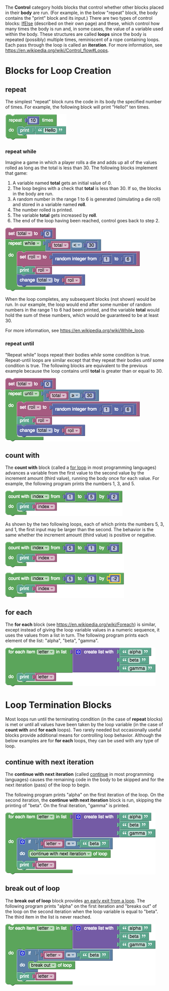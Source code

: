 
The **Control** category holds blocks that control whether other blocks placed in their **body** are run.  (For example, in the below "repeat" block, the body contains the "print" block and its input.)  There are two types of control blocks: [IfElse](IfElse) (described on their own page) and these, which control how many times the body is run and, in some cases, the value of a variable used within the body.  These structures are called **loops** since the body is repeated (possibly) multiple times, reminiscent of a rope containing loops.  Each pass through the loop is called an **iteration**.  For more information, see https://en.wikipedia.org/wiki/Control_flow#Loops.

# Blocks for Loop Creation

## repeat

The simplest "repeat" block runs the code in its body the specified number of times.  For example, the following block will print "Hello!" ten times.

![](control-repeat.png)

### repeat while

Imagine a game in which a player rolls a die and adds up all of the values rolled as long as the total is less than 30.  The following blocks implement that game:

  1. A variable named **total** gets an initial value of 0.
  1. The loop begins with a check that **total** is less than 30.  If so, the blocks in the body are run.
  1. A random number in the range 1 to 6 is generated (simulating a die roll) and stored in a variable named **roll**.
  1. The number rolled is printed.
  1. The variable **total** gets increased by **roll**.
  1. The end of the loop having been reached, control goes back to step 2.

![](control-repeat-while.png)

When the loop completes, any subsequent blocks (not shown) would be run.  In our example, the loop would end after some number of random numbers in the range 1 to 6 had been printed, and the variable **total** would hold the sum of these numbers, which would be guaranteed to be at least 30.

For more information, see https://en.wikipedia.org/wiki/While_loop.

### repeat until

"Repeat while" loops repeat their bodies _while_ some condition is true.  Repeat-until loops are similar except that they repeat their bodies _until_ some condition is true.  The following blocks are equivalent to the previous example because the loop contains until **total** is greater than or equal to 30.

![](control-repeat-until.png)

## count with

The **count with** block (called a [for loop](https://en.wikipedia.org/wiki/For_loop) in most programming languages) advances a variable from the first value to the second value by the increment amount (third value), running the body once for each value.  For example, the following program prints the numbers 1, 3, and 5.

![](control-count-with.png)

As shown by the two following loops, each of which prints the numbers 5, 3, and 1, the first input may be larger than the second.  The behavior is the same whether the increment amount (third value) is positive or negative.

![](control-for-each-down.png)

## for each

The **for each** block (see https://en.wikipedia.org/wiki/Foreach) is similar, except instead of giving the loop variable values in a numeric sequence, it uses the values from a list in turn.  The following program prints each element of the list: "alpha", "beta", "gamma".

![](control-for-each.png)

# Loop Termination Blocks

Most loops run until the terminating condition (in the case of  **repeat** blocks) is met or until all values have been taken by the loop variable (in the case of **count with** and **for each** loops).  Two rarely needed but occasionally useful blocks provide additional means for controlling loop behavior.  Although the below examples are for **for each** loops, they can be used with any type of loop.

## continue with next iteration

The **continue with next iteration** (called [continue](https://en.wikipedia.org/wiki/Control_flow#Continuation_with_next_iteration) in most programming languages) causes the remaining code in the body to be skipped and for the next iteration (pass) of the loop to begin.

The following program prints "alpha" on the first iteration of the loop.  On the second iteration, the **continue with next iteration** block is run, skipping the printing of "beta".  On the final iteration, "gamma" is printed.

![](control-for-each-continue.png)

## break out of loop

The **break out of loop** block provides [an early exit from a loop](https://en.wikipedia.org/wiki/Control_flow#Early_exit_from_loops).  The following program prints "alpha" on the first iteration and "breaks out" of the loop on the second iteration when the loop variable is equal to "beta".  The third item in the list is never reached.

![](control-for-each-break.png)
